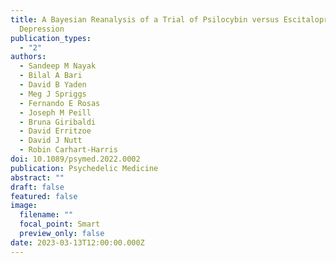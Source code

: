 ```yaml
---
title: A Bayesian Reanalysis of a Trial of Psilocybin versus Escitalopram for
  Depression
publication_types:
  - "2"
authors:
  - Sandeep M Nayak
  - Bilal A Bari
  - David B Yaden
  - Meg J Spriggs
  - Fernando E Rosas
  - Joseph M Peill
  - Bruna Giribaldi
  - David Erritzoe
  - David J Nutt
  - Robin Carhart-Harris
doi: 10.1089/psymed.2022.0002
publication: Psychedelic Medicine
abstract: ""
draft: false
featured: false
image:
  filename: ""
  focal_point: Smart
  preview_only: false
date: 2023-03-13T12:00:00.000Z
---
```

